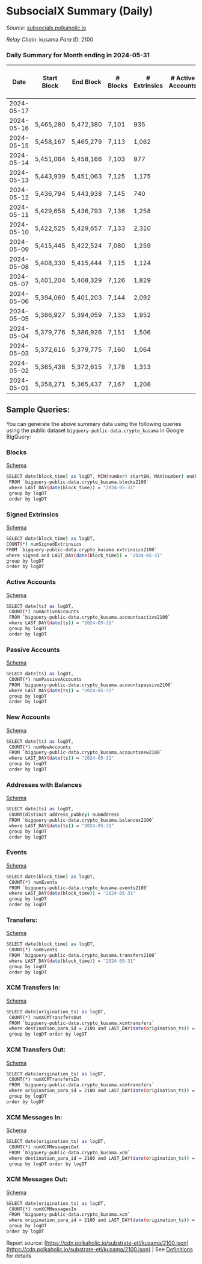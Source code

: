 # SubsocialX Summary (Daily)

_Source_: [subsocialx.polkaholic.io](https://subsocialx.polkaholic.io)

*Relay Chain*: kusama
*Para ID*: 2100



### Daily Summary for Month ending in 2024-05-31


| Date    | Start Block | End Block | # Blocks | # Extrinsics | # Active Accounts | # Passive Accounts | # New Accounts | # Addresses | # Events  | # Transfers ($USD) | # XCM Transfers In ($USD) | # XCM Transfers Out ($USD) | # XCM In | # XCM Out | Issues |
|---------|-------------|-----------|----------|--------------|-------------------|--------------------|----------------|-------------|-----------|--------------------|---------------------------|----------------------------|----------|-----------|--------|
| 2024-05-17 |  |  |  |  |  |  |  |  |  |   |   |   |  |  |  |
| 2024-05-16 | 5,465,280 | 5,472,380 | 7,101 | 935 |  |  |  |  | 18,201 | 19  |   |   |  |  |  |
| 2024-05-15 | 5,458,167 | 5,465,279 | 7,113 | 1,062 |  |  |  |  | 18,711 | 4  |   |   |  |  |  |
| 2024-05-14 | 5,451,064 | 5,458,166 | 7,103 | 977 |  |  |  |  | 18,322 | 23  |   |   |  |  |  |
| 2024-05-13 | 5,443,939 | 5,451,063 | 7,125 | 1,175 |  |  |  |  | 19,676 | 265  |   |   |  |  |  |
| 2024-05-12 | 5,436,794 | 5,443,938 | 7,145 | 740 |  |  |  |  | 17,339 | 7  |   |   |  |  |  |
| 2024-05-11 | 5,429,658 | 5,436,793 | 7,136 | 1,258 |  |  |  |  | 20,196 | 6  |   |   |  |  |  |
| 2024-05-10 | 5,422,525 | 5,429,657 | 7,133 | 2,310 |  |  |  |  | 26,489 | 11  |   |   |  |  |  |
| 2024-05-09 | 5,415,445 | 5,422,524 | 7,080 | 1,259 |  |  |  |  | 19,585 | 28  |   |   |  |  |  |
| 2024-05-08 | 5,408,330 | 5,415,444 | 7,115 | 1,124 |  |  |  |  | 19,018 | 10  |   |   |  |  |  |
| 2024-05-07 | 5,401,204 | 5,408,329 | 7,126 | 1,829 |  |  |  |  | 24,005 | 316  |   |   |  |  |  |
| 2024-05-06 | 5,394,060 | 5,401,203 | 7,144 | 2,092 |  |  |  |  | 25,224 | 14  |   |   |  |  |  |
| 2024-05-05 | 5,386,927 | 5,394,059 | 7,133 | 1,952 |  |  |  |  | 24,901 | 12  |   |   |  |  |  |
| 2024-05-04 | 5,379,776 | 5,386,926 | 7,151 | 1,506 |  |  |  |  | 22,212 | 6  |   |   |  |  |  |
| 2024-05-03 | 5,372,616 | 5,379,775 | 7,160 | 1,064 |  |  |  |  | 19,257 | 13  |   |   |  |  |  |
| 2024-05-02 | 5,365,438 | 5,372,615 | 7,178 | 1,313 |  |  |  |  | 20,643 | 4  |   |   |  |  |  |
| 2024-05-01 | 5,358,271 | 5,365,437 | 7,167 | 1,208 |  |  |  |  | 19,910 | 12  |   |   |  |  |  |

## Sample Queries:
You can generate the above summary data using the following queries using the public dataset `bigquery-public-data.crypto_kusama` in Google BigQuery:


### Blocks 

[Schema](https://github.com/colorfulnotion/substrate-etl/blob/main/schema/blocks.json)

```bash
SELECT date(block_time) as logDT, MIN(number) startBN, MAX(number) endBN, COUNT(*) numBlocks 
 FROM `bigquery-public-data.crypto_kusama.blocks2100`  
 where LAST_DAY(date(block_time)) = "2024-05-31" 
 group by logDT 
 order by logDT
```

### Signed Extrinsics 

[Schema](https://github.com/colorfulnotion/substrate-etl/blob/main/schema/extrinsics.json)

```bash
SELECT date(block_time) as logDT, 
COUNT(*) numSignedExtrinsics 
FROM `bigquery-public-data.crypto_kusama.extrinsics2100`  
where signed and LAST_DAY(date(block_time)) = "2024-05-31" 
group by logDT 
order by logDT
```

### Active Accounts 

[Schema](https://github.com/colorfulnotion/substrate-etl/blob/main/schema/accountsactive.json)

```bash
SELECT date(ts) as logDT, 
 COUNT(*) numActiveAccounts 
 FROM `bigquery-public-data.crypto_kusama.accountsactive2100` 
 where LAST_DAY(date(ts)) = "2024-05-31" 
 group by logDT 
 order by logDT
```

### Passive Accounts 

[Schema](https://github.com/colorfulnotion/substrate-etl/blob/main/schema/accountspassive.json)

```bash
SELECT date(ts) as logDT, 
 COUNT(*) numPassiveAccounts 
 FROM `bigquery-public-data.crypto_kusama.accountspassive2100` 
 where LAST_DAY(date(ts)) = "2024-05-31" 
 group by logDT 
 order by logDT
```

### New Accounts 

[Schema](https://github.com/colorfulnotion/substrate-etl/blob/main/schema/accountsnew.json)

```bash
SELECT date(ts) as logDT, 
 COUNT(*) numNewAccounts 
 FROM `bigquery-public-data.crypto_kusama.accountsnew2100` 
 where LAST_DAY(date(ts)) = "2024-05-31" 
 group by logDT
 order by logDT
```

### Addresses with Balances 

[Schema](https://github.com/colorfulnotion/substrate-etl/blob/main/schema/balances.json)

```bash
SELECT date(ts) as logDT,
 COUNT(distinct address_pubkey) numAddress 
 FROM `bigquery-public-data.crypto_kusama.balances2100` 
 where LAST_DAY(date(ts)) = "2024-05-31" 
 group by logDT 
 order by logDT
```

### Events 

[Schema](https://github.com/colorfulnotion/substrate-etl/blob/main/schema/events.json)

```bash
SELECT date(block_time) as logDT, 
 COUNT(*) numEvents 
 FROM `bigquery-public-data.crypto_kusama.events2100` 
 where LAST_DAY(date(block_time)) = "2024-05-31" 
 group by logDT 
 order by logDT
```

### Transfers:

[Schema](https://github.com/colorfulnotion/substrate-etl/blob/main/schema/transfers.json)

```bash
SELECT date(block_time) as logDT, 
 COUNT(*) numEvents 
 FROM `bigquery-public-data.crypto_kusama.transfers2100` 
 where LAST_DAY(date(block_time)) = "2024-05-31" 
 group by logDT 
 order by logDT
```

### XCM Transfers In: 

[Schema](https://github.com/colorfulnotion/substrate-etl/blob/main/schema/xcmtransfers.json)

```bash
SELECT date(origination_ts) as logDT, 
 COUNT(*) numXCMTransfersOut 
 FROM `bigquery-public-data.crypto_kusama.xcmtransfers` 
 where destination_para_id = 2100 and LAST_DAY(date(origination_ts)) = "2024-05-31" 
 group by logDT order by logDT
```

### XCM Transfers Out: 

[Schema](https://github.com/colorfulnotion/substrate-etl/blob/main/schema/xcmtransfers.json)

```bash
SELECT date(origination_ts) as logDT, 
 COUNT(*) numXCMTransfersIn 
 FROM `bigquery-public-data.crypto_kusama.xcmtransfers` 
 where origination_para_id = 2100 and LAST_DAY(date(origination_ts)) = "2024-05-31" 
 group by logDT 
order by logDT
```

### XCM Messages In: 

[Schema](https://github.com/colorfulnotion/substrate-etl/blob/main/schema/xcm.json)

```bash
SELECT date(origination_ts) as logDT, 
 COUNT(*) numXCMMessagesOut 
 FROM `bigquery-public-data.crypto_kusama.xcm` 
 where destination_para_id = 2100 and LAST_DAY(date(origination_ts)) = "2024-05-31" 
 group by logDT order by logDT
```

### XCM Messages Out: 

[Schema](https://github.com/colorfulnotion/substrate-etl/blob/main/schema/xcm.json)

```bash
SELECT date(origination_ts) as logDT, 
 COUNT(*) numXCMMessagesIn 
 FROM `bigquery-public-data.crypto_kusama.xcm` 
 where origination_para_id = 2100 and LAST_DAY(date(origination_ts)) = "2024-05-31" 
 group by logDT 
order by logDT
```


Report source: [https://cdn.polkaholic.io/substrate-etl/kusama/2100.json](https://cdn.polkaholic.io/substrate-etl/kusama/2100.json) | See [Definitions](/DEFINITIONS.md) for details
